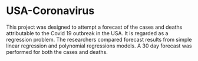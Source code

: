 # USA-Coronavirus
This project was designed to attempt a forecast of the cases and deaths attributable to the Covid 19 outbreak in the USA. It is regarded as a regression problem. The researchers compared forecast results from simple linear regression and polynomial regressions models. A 30 day forecast was performed for both the cases and deaths.
